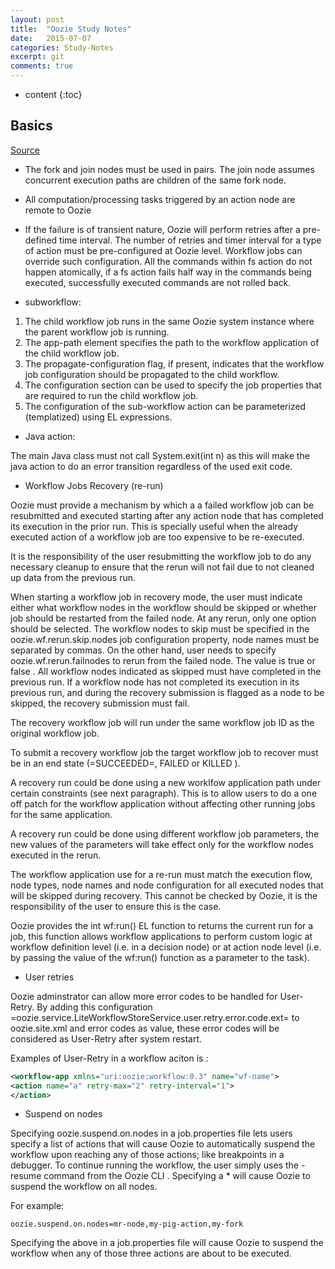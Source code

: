 ```yaml
---
layout: post
title:  "Oozie Study Notes"
date:   2015-07-07
categories: Study-Notes
excerpt: git
comments: true
---
```


* content
{:toc}

## Basics ##

[Source](http://archive.cloudera.com/cdh4/cdh/4/oozie/WorkflowFunctionalSpec.html)
* The fork and join nodes must be used in pairs. 
The join node assumes concurrent execution paths are children of the same fork node.

* All computation/processing tasks triggered by an action node are remote to Oozie

* If the failure is of transient nature, Oozie will perform retries after a pre-defined time interval. The number of retries and timer interval for a type of action must be pre-configured at Oozie level. Workflow jobs can override such configuration. 
All the commands within fs action do not happen atomically, 
if a fs action fails half way in the commands being executed, 
successfully executed commands are not rolled back.

* subworkflow:

1. The child workflow job runs in the same Oozie system instance where the parent workflow job is running.
2. The app-path element specifies the path to the workflow application of the child workflow job.
3. The propagate-configuration flag, if present, indicates that the workflow job configuration should be propagated to the child workflow.
4. The configuration section can be used to specify the job properties that are required to run the child workflow job.
5. The configuration of the sub-workflow action can be parameterized (templatized) using EL expressions.

* Java action:

The main Java class must not call System.exit(int n) as this will make the java action to do an error transition regardless of the used exit code.

* Workflow Jobs Recovery (re-run)

Oozie must provide a mechanism by which a a failed workflow job can be resubmitted and executed starting after any action node that has completed its execution in the prior run. This is specially useful when the already executed action of a workflow job are too expensive to be re-executed.

It is the responsibility of the user resubmitting the workflow job to do any necessary cleanup to ensure that the rerun will not fail due to not cleaned up data from the previous run.

When starting a workflow job in recovery mode, the user must indicate either what workflow nodes in the workflow should be skipped or whether job should be restarted from the failed node. At any rerun, only one option should be selected. The workflow nodes to skip must be specified in the oozie.wf.rerun.skip.nodes job configuration property, node names must be separated by commas. On the other hand, user needs to specify oozie.wf.rerun.failnodes to rerun from the failed node. The value is true or false . All workflow nodes indicated as skipped must have completed in the previous run. If a workflow node has not completed its execution in its previous run, and during the recovery submission is flagged as a node to be skipped, the recovery submission must fail.

The recovery workflow job will run under the same workflow job ID as the original workflow job.

To submit a recovery workflow job the target workflow job to recover must be in an end state (=SUCCEEDED=, FAILED or KILLED ).

A recovery run could be done using a new worklfow application path under certain constraints (see next paragraph). This is to allow users to do a one off patch for the workflow application without affecting other running jobs for the same application.

A recovery run could be done using different workflow job parameters, the new values of the parameters will take effect only for the workflow nodes executed in the rerun.

The workflow application use for a re-run must match the execution flow, node types, node names and node configuration for all executed nodes that will be skipped during recovery. This cannot be checked by Oozie, it is the responsibility of the user to ensure this is the case.

Oozie provides the int wf:run() EL function to returns the current run for a job, this function allows workflow applications to perform custom logic at workflow definition level (i.e. in a decision node) or at action node level (i.e. by passing the value of the wf:run() function as a parameter to the task).

* User retries

Oozie adminstrator can allow more error codes to be handled for User-Retry. By adding this configuration =oozie.service.LiteWorkflowStoreService.user.retry.error.code.ext= to oozie.site.xml and error codes as value, these error codes will be considered as User-Retry after system restart.

Examples of User-Retry in a workflow aciton is :

~~~ xml
<workflow-app xmlns="uri:oozie:workflow:0.3" name="wf-name">
<action name="a" retry-max="2" retry-interval="1">
</action>
~~~

* Suspend on nodes

Specifying oozie.suspend.on.nodes in a job.properties file lets users specify a list of actions that will cause Oozie to automatically suspend the workflow upon reaching any of those actions; like breakpoints in a debugger. To continue running the workflow, the user simply uses the -resume command from the Oozie CLI . Specifying a * will cause Oozie to suspend the workflow on all nodes.

For example:

~~~ shell
oozie.suspend.on.nodes=mr-node,my-pig-action,my-fork
~~~

Specifying the above in a job.properties file will cause Oozie to suspend the workflow when any of those three actions are about to be executed.
